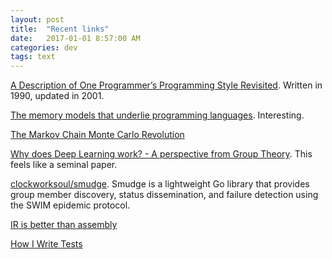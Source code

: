```yaml
---
layout: post
title:  "Recent links"
date:   2017-01-01 8:57:00 AM
categories: dev
tags: text
---
```


[A Description of One Programmer’s Programming Style Revisited](http://www.the-adam.com/adam/rantrave/st02.pdf). Written in 1990, updated in 2001.

[The memory models that underlie programming languages](http://canonical.org/~kragen/memory-models/). Interesting.

[The Markov Chain Monte Carlo Revolution](http://statweb.stanford.edu/~cgates/PERSI/papers/The%20MCMC%20Revolution.pdf)

[Why does Deep Learning work? - A perspective from Group Theory](https://arxiv.org/abs/1412.6621). This feels like a seminal paper.

[clockworksoul/smudge](https://github.com/clockworksoul/smudge). Smudge is a lightweight Go library that provides group member discovery, status dissemination, and failure detection using the SWIM epidemic protocol.

[IR is better than assembly](https://idea.popcount.org/2013-07-24-ir-is-better-than-assembly/)

[How I Write Tests](https://blog.nelhage.com/2016/12/how-i-test/)
